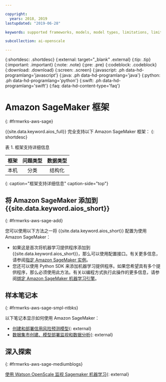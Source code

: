 ```yaml
---

copyright:
  years: 2018, 2019
lastupdated: "2019-06-28"

keywords: supported frameworks, models, model types, limitations, limits, AWS, Sagemaker, Amazon

subcollection: ai-openscale

---
```


{:shortdesc: .shortdesc}
{:external: target="_blank" .external}
{:tip: .tip}
{:important: .important}
{:note: .note}
{:pre: .pre}
{:codeblock: .codeblock}
{:download: .download}
{:screen: .screen}
{:javascript: .ph data-hd-programlang='javascript'}
{:java: .ph data-hd-programlang='java'}
{:python: .ph data-hd-programlang='python'}
{:swift: .ph data-hd-programlang='swift'}
{:faq: data-hd-content-type='faq'}

# Amazon SageMaker 框架
{: #frmwrks-aws-sage}

{{site.data.keyword.aios_full}} 完全支持以下 Amazon SageMaker 框架：
{: shortdesc}

表 1. 框架支持详细信息

| 框架 | 问题类型 | 数据类型 |
|:---|:---:|:---:|
| 本机 |分类| 结构化 |
{: caption="框架支持详细信息" caption-side="top"}


## 将 Amazon SageMaker 添加到 {{site.data.keyword.aios_short}}
{: #frmwrks-aws-sage-add}

您可以使用以下方法之一将 {{site.data.keyword.aios_short}} 配置为使用 Amazon SageMaker：

- 如果这是首次将机器学习提供程序添加到 {{site.data.keyword.aios_short}}，那么可以使用配置接口。有关更多信息，请参阅[指定 Amazon SageMaker 实例](/docs/services/ai-openscale?topic=ai-openscale-csm-connect)。
- 您还可以使用 Python SDK 来添加机器学习提供程序。如果您希望具有多个提供程序，那么必须使用此方法。有关以编程方式执行此操作的更多信息，请参阅[绑定 Amazon SageMaker 机器学习引擎](/docs/services/ai-openscale?topic=ai-openscale-cml-connect#cml-smbind)。


## 样本笔记本
{: #frmwrks-aws-sage-smpl-ntbks}

以下笔记本显示如何使用 Amazon SageMaker：

- [创建和部署信用风险预测模型](https://github.com/pmservice/ai-openscale-tutorials/blob/master/notebooks/Credit%20%20model%20with%20SageMaker%20linear-learner%20.ipynb){: external}
- [数据集市创建、模型部署监视和数据分析](https://github.com/pmservice/ai-openscale-tutorials/blob/master/notebooks/AI%20OpenScale%20and%20SageMaker%20ML%20Engine.ipynb){: external}


## 深入探索
{: #frmwrks-aws-sage-mediumblogs}

[使用 Watson OpenScale 监视 Sagemaker 机器学习](https://developer.ibm.com/patterns/monitor-amazon-sagemaker-machine-learning-models-with-ai-openscale//){: external}

